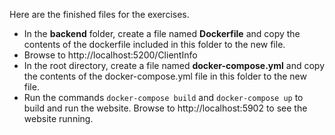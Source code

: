 Here are the finished files for the exercises.

- In the **backend** folder, create a file named **Dockerfile** and copy the contents of the dockerfile included in this folder to the new file.
- Browse to http://localhost:5200/ClientInfo 
- In the root directory, create a file named **docker-compose.yml** and copy the contents of the docker-compose.yml file in this folder to the new file.
- Run the commands `docker-compose build` and `docker-compose up` to build and run the website. Browse to http://localhost:5902 to see the website running.